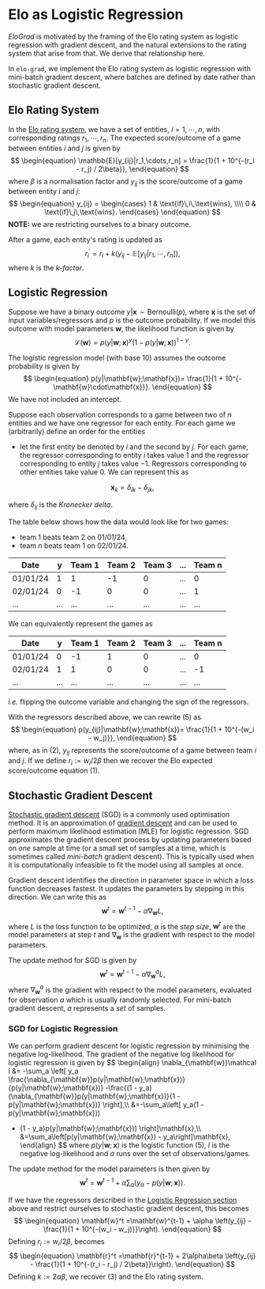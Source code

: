 # Elo as Logistic Regression

*EloGrad* is motivated by the framing of the Elo rating system as logistic regression with gradient descent,
and the natural extensions to the rating system that arise from that.
We derive that relationship here.

In `elo-grad`, we implement the Elo rating system as logistic regression with mini-batch gradient descent, 
where batches are defined by date rather than stochastic gradient descent.

## Elo Rating System

In the [Elo rating system](https://en.wikipedia.org/wiki/Elo_rating_system),
we have a set of entities, $i=1,\cdots,n$, with corresponding ratings $r_1,\cdots,r_n$.
The expected score/outcome of a game between entities $i$ and $j$ is given by
$$
\begin{equation}
\mathbb{E}[y_{ij}|r_1,\cdots,r_n] = \frac{1}{1 + 10^{-(r_i - r_j) / 2\beta}},
\end{equation}
$$
where $\beta$ is a normalisation factor and $y_{ij}$ is the score/outcome of a game between entity $i$ and $j$:
$$
\begin{equation}
y_{ij} = 
\begin{cases}
1 & \text{if}\,i\,\text{wins}, \\\\
0 & \text{if}\,j\,\text{wins}.
\end{cases}
\end{equation}
$$
**NOTE:** we are restricting ourselves to a binary outcome.

After a game, each entity's rating is updated as
$$
\begin{equation}
r^\prime_i=r_i + k \left(y_{ij} - \mathbb{E}[y_{ij}|r_1,\cdots,r_n]\right),
\end{equation}
$$
where $k$ is the *k-factor*. 

## Logistic Regression

Suppose we have a binary outcome $y|\mathbf{x}\sim\text{Bernoulli}(p)$,
where $\mathbf{x}$ is the set of input variables/regressors and $p$ is the outcome probability.
If we model this outcome with model parameters $\mathbf{w}$, the likelihood function is given by
$$
\begin{equation}
\mathcal{L}(\mathbf{w})=
p(y|\mathbf{w};\mathbf{x})^y\left(1-p(y|\mathbf{w};\mathbf{x})\right)^{1-y}.
\end{equation}
$$

The logistic regression model (with base 10) assumes the outcome probability is given by
$$
\begin{equation}
p(y|\mathbf{w};\mathbf{x})=
\frac{1}{1 + 10^{-\mathbf{w}\cdot\mathbf{x}}}.
\end{equation}
$$
We have not included an intercept.

Suppose each observation corresponds to a game between two of $n$ entities
and we have one regressor for each entity.
For each game we (arbitrarily) define an order for the entities
- let the first entity be denoted by $i$ and the second by $j$.
For each game, the regressor corresponding to entity $i$ takes value $1$ and the regressor corresponding to entity $j$ takes value $-1$.
Regressors corresponding to other entities take value $0$.
We can represent this as

$$
\begin{equation}
\mathbf{x}_k=\delta_{ik} - \delta_{jk},
\end{equation}
$$

where $\delta_{ij}$ is the *Kronecker delta*.

The table below shows how the data would look like for two games:

- team $1$ beats team $2$ on 01/01/24,
- team $n$ beats team $1$ on 02/01/24.

| Date     | y    | Team 1 | Team 2 | Team 3 | ... | Team n |
|----------|------|--------|--------|--------|-----|--------|
| 01/01/24 | 1    | 1      | -1     | 0      | ... | 0      |
| 02/01/24 | 0    | -1     | 0      | 0      | ... | 1      |
| ...      | ...  | ...    | ...    | ...    | ... | ...    |

We can equivalently represent the games as

| Date     | y   | Team 1 | Team 2  | Team 3 | ... | Team n |
|----------|-----|--------|---------|--------|-----|--------|
| 01/01/24 | 0   | -1     | 1       | 0      | ... | 0      |
| 02/01/24 | 1   | 1      | 0       | 0      | ... | -1     |
| ...      | ... | ...    | ...     | ...    | ... | ...    |

*i.e.* flipping the outcome variable and changing the sign of the regressors.

With the regressors described above, we can rewrite (5) as
$$
\begin{equation}
p(y_{ij}|\mathbf{w};\mathbf{x})=
\frac{1}{1 + 10^{-(w_i - w_j)}},
\end{equation}
$$
where, as in (2), $y_{ij}$ represents the score/outcome of a game between team $i$ and $j$.
If we define $r_i:=w_i/2\beta$ then we recover the Elo expected score/outcome equation (1).

## Stochastic Gradient Descent

[Stochastic gradient descent](https://en.wikipedia.org/wiki/Stochastic_gradient_descent) (SGD)
is a commonly used optimisation method.
It is an approximation of [gradient descent](https://en.wikipedia.org/wiki/Gradient_descent) 
and can be used to perform maximum likelihood estimation (MLE) for logistic regression.
SGD approximates the gradient descent process by updating parameters based on *one* sample at time
(or a small set of samples at a time, which is sometimes called *mini-batch* gradient descent).
This is typically used when it is computationally infeasible to fit the model using all samples at once.

Gradient descent identifies the direction in parameter space in which a loss function decreases fastest.
It updates the parameters by stepping in this direction.
We can write this as
$$
\begin{equation}
\mathbf{w}^t=\mathbf{w}^{t-1} - \alpha\nabla_{\mathbf{w}} L,
\end{equation}
$$
where $L$ is the loss function to be optimized,
$\alpha$ is the *step size*,
$\mathbf{w}^t$ are the model parameters at step $t$
and $\nabla_{\mathbf{w}}$ is the gradient with respect to the model parameters.

The update method for SGD is given by
$$
\begin{equation}
\mathbf{w}^t=\mathbf{w}^{t-1} - \alpha\nabla_{\mathbf{w}}^{a} L,
\end{equation}
$$
where $\nabla_{\mathbf{w}}^{a}$ is the gradient with respect to the model parameters, 
evaluated for observation $a$ which is usually randomly selected.
For mini-batch gradient descent, $a$ represents a *set* of samples.

### SGD for Logistic Regression

We can perform gradient descent for logistic regression by minimising the negative log-likelihood.
The gradient of the negative log likelihood for logistic regression is given by
$$
\begin{align}
\nabla_{\mathbf{w}}\mathcal l &=
-\sum_a \left[
y_a \frac{\nabla_{\mathbf{w}}p(y|\mathbf{w};\mathbf{x})}{p(y|\mathbf{w};\mathbf{x})}
-\frac{(1 - y_a)(\nabla_{\mathbf{w}}p(y|\mathbf{w};\mathbf{x})}{1 - p(y|\mathbf{w};\mathbf{x})}
\right],\\\\
&=-\sum_a\left[
y_a(1 - p(y|\mathbf{w};\mathbf{x}))
- (1 - y_a)p(y|\mathbf{w};\mathbf{x}))
\right]\mathbf{x},\\\\
&=\sum_a\left[p(y|\mathbf{w};\mathbf{x}) - y_a\right]\mathbf{x},
\end{align}
$$
where $p(y|\mathbf{w};\mathbf{x})$ is the logistic function (5),
$l$ is the negative log-likelihood and $a$ runs over the set of observations/games.

The update method for the model parameters is then given by
$$
\begin{equation}
\mathbf{w}^t
=\mathbf{w}^{t-1} + \alpha \sum_a \left(y_a - p(y|\mathbf{w};\mathbf{x})\right).
\end{equation}
$$

If we have the regressors described in the [Logistic Regression section](intro.md#logistic-regression) above
and restrict ourselves to stochastic gradient descent, 
this becomes
$$
\begin{equation}
\mathbf{w}^t
=\mathbf{w}^{t-1} + \alpha \left(y_{ij} - \frac{1}{1 + 10^{-(w_i - w_j)}}\right).
\end{equation}
$$
Defining $r_i:=w_i/2\beta$, becomes
$$
\begin{equation}
\mathbf{r}^t
=\mathbf{r}^{t-1} + 2\alpha\beta \left(y_{ij} - \frac{1}{1 + 10^{-(r_i - r_j) / 2\beta}}\right).
\end{equation}
$$
Defining $k:=2\alpha\beta$, we recover (3) and the Elo rating system.

